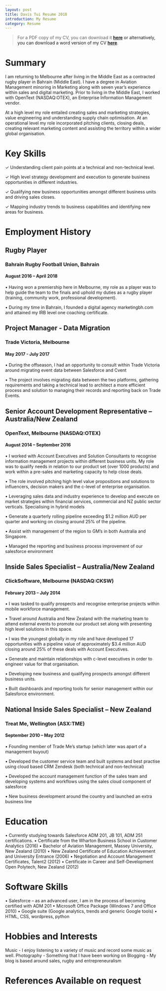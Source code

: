 ```yaml
---
layout: post
title: Davis Tui Resume 2018
introduction: My Resume
category: Resume
---
```


> For a PDF copy of my CV, you can download it <a href="{{ site.url }}/assets/DT%20CV%202018%20(1).pdf"><b>here</b><a/> or alternatively, you can download a word version of my CV <a href="{{ site.url }}/assets/DT%20CV%202018%20.docx"><b>here</b></a>.

# Summary
I am returning to Melbourne after living in the Middle East as a contracted rugby player in Bahrain (Middle East). I have a degree in Aviation Management minoring in Marketing along with seven year’s experience within sales and digital marketing. Prior to living in the Middle East, I worked with OpenText (NASDAQ:OTEX), an Enterprise Information Management vendor.

At a high level my role entailed creating sales and marketing strategies, value engineering and understanding supply chain optimisation. At an operational level my role incorporated pitching clients, closing deals, creating relevant marketing content and assisting the territory within a wider global organisation.

# Key Skills
✓ Understanding client pain points at a technical and non-technical level.

✓ High level strategy development and execution to generate business opportunities in different industries.

✓ Qualifying new business opportunities amongst different business units and driving sales closes.

✓ Mapping industry trends to business capabilities and identifying new areas for business.

# Employment History

## Rugby Player
### Bahrain Rugby Football Union, Bahrain
#### August 2016 – April 2018

• Having won a premiership here in Melbourne, my role as a player was to help guide the team to the finals and uphold my duties as a rugby player (training, community work, professional development).

• During my time in Bahrain, I founded a digital agency  marketingbh.com  and attained my IRB level one coaching certificate.

## Project Manager - Data Migration
### Trade Victoria, Melbourne 
#### May 2017 - July 2017

• During the offseason, I had an opportunity to consult within Trade Victoria around migrating event data between Salesforce and Cvent

• The project involves migrating data between the two platforms, gathering requirements and taking a technical lead to architect a more efficient process and solution to managing their records and reporting back on Trade Events.

## Senior Account Development Representative – Australia/New Zealand
### OpenText, Melbourne  (NASDAQ:OTEX) 
#### August 2014 – September 2016

• I worked with Account Executives and Solution Consultants to recognise information management projects within different business units. My role was to qualify needs in relation to our product set (over 1000 products) and work within a pre-sales and marketing capacity to help close deals.

• The role involved pitching high level value propositions and solutions to influencers, decision makers and the c-level of enterprise organisation.

• Leveraging sales data and industry experience to develop and execute on market strategies within financial services, commercial and NZ public sector verticals. Specialising in hybrid models
 
• Generate a quarterly rolling pipeline exceeding $1.2 million AUD per quarter and working on closing around 25% of the pipeline.

• Assist with management of the region to GM’s in both Australia and Singapore.

• Managed the reporting and business process improvement of our salesforce environment

## Inside Sales Specialist – Australia/New Zealand
### ClickSoftware, Melbourne  (NASDAQ:CKSW)
#### February 2013 – July 2014

• I was tasked to qualify prospects and recognise enterprise projects within mobile workforce management.

• Travel around Australia and New Zealand with the marketing team to attend external events to promote our product set along with presenting high level solutions in this space.

• I was the youngest globally in my role and have developed 17 opportunities with a pipeline value of approximately $3.4 million AUD closing around 25% of these deals with Account Executives.

• Generate and maintain relationships with c-level executives in order to engineer value for that organisation.

• Developing new business and qualifying prospects amongst different business units.

• Built dashboards and reporting tools for senior management within our Salesforce environment.

## National Inside Sales Specialist – New Zealand
### Treat Me, Wellington  (ASX:TME) 
#### September 2010 – May 2012

• Founding member of Trade Me’s startup (which later was apart of a management buyout)

• Developed the customer service team and built systems and best practise using cloud based
CRM Zendesk (both technical and non-technical)

• Developed the account management function of the sales team and developing systems and
workflows using the sales cloud component of salesforce

• New business development around the country and launched an extra business line

# Education

• Currently studying towards Salesforce ADM 201, JB 101, ADM 251 certifications.
• Certificate from the Wharton Business School in Customer Analytics (2016)
• Bachelor of Aviation Management, Massey University, New Zealand (2010)
• New Zealand Certificate of Education Achievement and University Entrance (2006)
• Negotiation and Account Management Certificates, Talent2 (2012)
• Certificate in Career and Self-Development Open Polytech, New Zealand (2012)

# Software Skills

• Salesforce – as an advanced user, I am in the process of becoming certified with ADM 201
• Microsoft Office Package (Windows 7 and Office 2010)
• Google suite (Google analytics, trends and generic Google tools)
• HTML, CSS, wordpress, python
# Hobbies and Interests

Music -  I enjoy listening to a variety of music and record some music as well. Photography  - Something that I have been working on
Blogging  - My blog is based around sales, rugby and entrepreneuralism

# References Available on request
